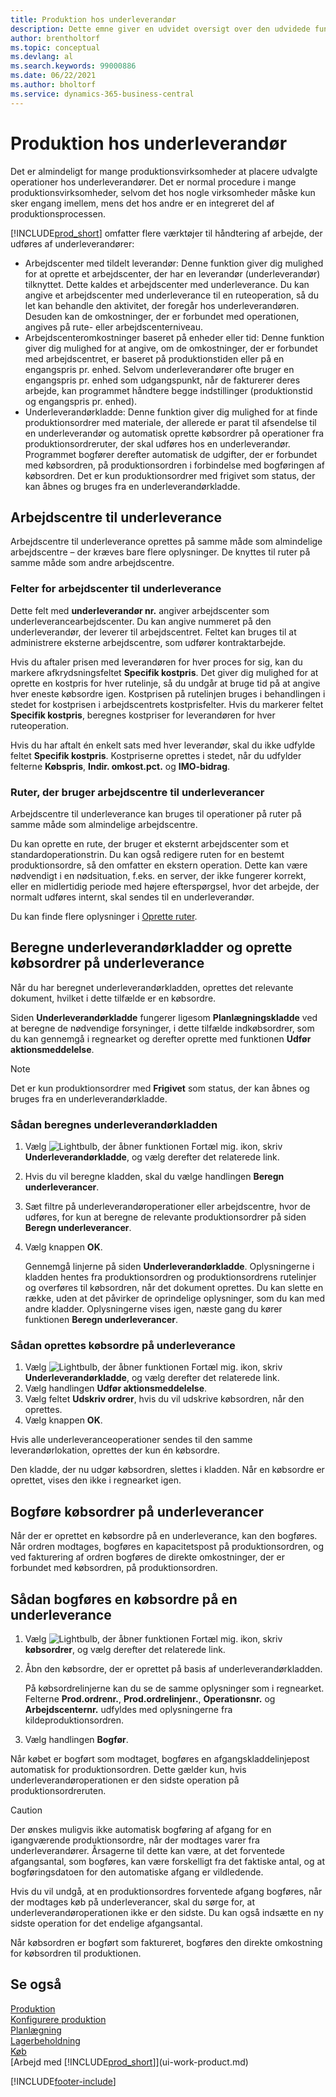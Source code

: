```yaml
---
title: Produktion hos underleverandør
description: Dette emne giver en udvidet oversigt over den udvidede funtionality af underleverandørarbejde i Business Central inkl. arbejdscenterfelter og -rute.
author: brentholtorf
ms.topic: conceptual
ms.devlang: al
ms.search.keywords: 99000886
ms.date: 06/22/2021
ms.author: bholtorf
ms.service: dynamics-365-business-central
---
```

# Produktion hos underleverandør

Det er almindeligt for mange produktionsvirksomheder at placere udvalgte operationer hos underleverandører. Det er normal procedure i mange produktionsvirksomheder, selvom det hos nogle virksomheder måske kun sker engang imellem, mens det hos andre er en integreret del af produktionsprocessen.

[!INCLUDE[prod_short](includes/prod_short.md)] omfatter flere værktøjer til håndtering af arbejde, der udføres af underleverandører:  

- Arbejdscenter med tildelt leverandør: Denne funktion giver dig mulighed for at oprette et arbejdscenter, der har en leverandør (underleverandør) tilknyttet. Dette kaldes et arbejdscenter med underleverance. Du kan angive et arbejdscenter med underleverance til en ruteoperation, så du let kan behandle den aktivitet, der foregår hos underleverandøren. Desuden kan de omkostninger, der er forbundet med operationen, angives på rute- eller arbejdscenterniveau.  
- Arbejdscenteromkostninger baseret på enheder eller tid: Denne funktion giver dig mulighed for at angive, om de omkostninger, der er forbundet med arbejdscentret, er baseret på produktionstiden eller på en engangspris pr. enhed. Selvom underleverandører ofte bruger en engangspris pr. enhed som udgangspunkt, når de fakturerer deres arbejde, kan programmet håndtere begge indstillinger (produktionstid og engangspris pr. enhed).  
- Underleverandørkladde: Denne funktion giver dig mulighed for at finde produktionsordrer med materiale, der allerede er parat til afsendelse til en underleverandør og automatisk oprette købsordrer på operationer fra produktionsordreruter, der skal udføres hos en underleverandør. Programmet bogfører derefter automatisk de udgifter, der er forbundet med købsordren, på produktionsordren i forbindelse med bogføringen af købsordren. Det er kun produktionsordrer med frigivet som status, der kan åbnes og bruges fra en underleverandørkladde.  

## Arbejdscentre til underleverance  
Arbejdscentre til underleverance oprettes på samme måde som almindelige arbejdscentre – der kræves bare flere oplysninger. De knyttes til ruter på samme måde som andre arbejdscentre.  

### Felter for arbejdscenter til underleverance  
Dette felt med **underleverandør nr.** angiver arbejdscenter som underleverancearbejdscenter. Du kan angive nummeret på den underleverandør, der leverer til arbejdscentret. Feltet kan bruges til at administrere eksterne arbejdscentre, som udfører kontraktarbejde.  

Hvis du aftaler prisen med leverandøren for hver proces for sig, kan du markere afkrydsningsfeltet **Specifik kostpris**. Det giver dig mulighed for at oprette en kostpris for hver rutelinje, så du undgår at bruge tid på at angive hver eneste købsordre igen. Kostprisen på rutelinjen bruges i behandlingen i stedet for kostprisen i arbejdscentrets kostprisfelter. Hvis du markerer feltet **Specifik kostpris**, beregnes kostpriser for leverandøren for hver ruteoperation.  

Hvis du har aftalt én enkelt sats med hver leverandør, skal du ikke udfylde feltet **Specifik kostpris**. Kostpriserne oprettes i stedet, når du udfylder felterne **Købspris**, **Indir. omkost.pct.** og **IMO-bidrag**.  

### Ruter, der bruger arbejdscentre til underleverancer  
Arbejdscentre til underleverance kan bruges til operationer på ruter på samme måde som almindelige arbejdscentre.  

Du kan oprette en rute, der bruger et eksternt arbejdscenter som et standardoperationstrin. Du kan også redigere ruten for en bestemt produktionsordre, så den omfatter en ekstern operation. Dette kan være nødvendigt i en nødsituation, f.eks. en server, der ikke fungerer korrekt, eller en midlertidig periode med højere efterspørgsel, hvor det arbejde, der normalt udføres internt, skal sendes til en underleverandør.  

Du kan finde flere oplysninger i [Oprette ruter](production-how-to-create-routings.md).  

## Beregne underleverandørkladder og oprette købsordrer på underleverance  
Når du har beregnet underleverandørkladden, oprettes det relevante dokument, hvilket i dette tilfælde er en købsordre.  

Siden **Underleverandørkladde** fungerer ligesom **Planlægningskladde** ved at beregne de nødvendige forsyninger, i dette tilfælde indkøbsordrer, som du kan gennemgå i regnearket og derefter oprette med funktionen **Udfør aktionsmeddelelse**.  

> [!NOTE]  
>  Det er kun produktionsordrer med **Frigivet** som status, der kan åbnes og bruges fra en underleverandørkladde.  

### Sådan beregnes underleverandørkladden  
1.  Vælg ![Lightbulb, der åbner funktionen Fortæl mig.](media/ui-search/search_small.png "Fortæl mig, hvad du vil foretage dig") ikon, skriv **Underleverandørkladde**, og vælg derefter det relaterede link.  
2.  Hvis du vil beregne kladden, skal du vælge handlingen **Beregn underleverancer**.  
3.  Sæt filtre på underleverandøroperationer eller arbejdscentre, hvor de udføres, for kun at beregne de relevante produktionsordrer på siden **Beregn underleverancer**.  
4.  Vælg knappen **OK**.  

    Gennemgå linjerne på siden **Underleverandørkladde**. Oplysningerne i kladden hentes fra produktionsordren og produktionsordrens rutelinjer og overføres til købsordren, når det dokument oprettes. Du kan slette en række, uden at det påvirker de oprindelige oplysninger, som du kan med andre kladder. Oplysningerne vises igen, næste gang du kører funktionen **Beregn underleverancer**.  

### Sådan oprettes købsordre på underleverance  
1.  Vælg ![Lightbulb, der åbner funktionen Fortæl mig.](media/ui-search/search_small.png "Fortæl mig, hvad du vil foretage dig") ikon, skriv **Underleverandørkladde**, og vælg derefter det relaterede link.  
2.  Vælg handlingen **Udfør aktionsmeddelelse**.  
3.  Vælg feltet **Udskriv ordrer**, hvis du vil udskrive købsordren, når den oprettes.  
4.  Vælg knappen **OK**.  

Hvis alle underleveranceoperationer sendes til den samme leverandørlokation, oprettes der kun én købsordre.  

Den kladde, der nu udgør købsordren, slettes i kladden. Når en købsordre er oprettet, vises den ikke i regnearket igen.  

## Bogføre købsordrer på underleverancer  
Når der er oprettet en købsordre på en underleverance, kan den bogføres. Når ordren modtages, bogføres en kapacitetspost på produktionsordren, og ved fakturering af ordren bogføres de direkte omkostninger, der er forbundet med købsordren, på produktionsordren.  

## Sådan bogføres en købsordre på en underleverance  
1.  Vælg ![Lightbulb, der åbner funktionen Fortæl mig.](media/ui-search/search_small.png "Fortæl mig, hvad du vil foretage dig") ikon, skriv **købsordrer**, og vælg derefter det relaterede link.  
2.  Åbn den købsordre, der er oprettet på basis af underleverandørkladden.  

    På købsordrelinjerne kan du se de samme oplysninger som i regnearket. Felterne **Prod.ordrenr.**, **Prod.ordrelinjenr.**, **Operationsnr.** og **Arbejdscenternr.** udfyldes med oplysningerne fra kildeproduktionsordren.  

3.  Vælg handlingen **Bogfør**.  

Når købet er bogført som modtaget, bogføres en afgangskladdelinjepost automatisk for produktionsordren. Dette gælder kun, hvis underleverandøroperationen er den sidste operation på produktionsordreruten.  

> [!CAUTION]  
>  Der ønskes muligvis ikke automatisk bogføring af afgang for en igangværende produktionsordre, når der modtages varer fra underleverandører. Årsagerne til dette kan være, at det forventede afgangsantal, som bogføres, kan være forskelligt fra det faktiske antal, og at bogføringsdatoen for den automatiske afgang er vildledende.  
>   
>  Hvis du vil undgå, at en produktionsordres forventede afgang bogføres, når der modtages køb på underleverancer, skal du sørge for, at underleverandøroperationen ikke er den sidste. Du kan også indsætte en ny sidste operation for det endelige afgangsantal.  

Når købsordren er bogført som faktureret, bogføres den direkte omkostning for købsordren til produktionen.  

## Se også  
[Produktion](production-manage-manufacturing.md)    
[Konfigurere produktion](production-configure-production-processes.md)  
[Planlægning](production-planning.md)      
[Lagerbeholdning](inventory-manage-inventory.md)  
[Køb](purchasing-manage-purchasing.md)  
[Arbejd med [!INCLUDE[prod_short](includes/prod_short.md)]](ui-work-product.md)


[!INCLUDE[footer-include](includes/footer-banner.md)]